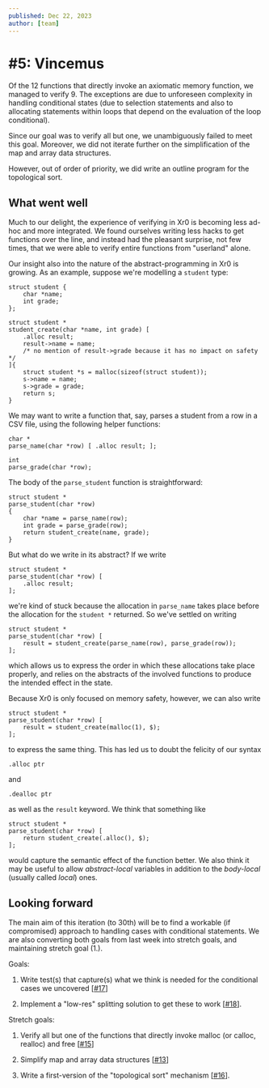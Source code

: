 ```yaml
---
published: Dec 22, 2023
author: [team]
---
```


# #5: Vincemus

Of the 12 functions that directly invoke an axiomatic memory function, we
managed to verify 9. The exceptions are due to unforeseen complexity in handling
conditional states (due to selection statements and also to allocating
statements within loops that depend on the evaluation of the loop conditional).

Since our goal was to verify all but one, we unambiguously failed to meet this
goal. Moreover, we did not iterate further on the simplification of the map and
array data structures.

However, out of order of priority, we did write an outline program for the
topological sort.

## What went well

Much to our delight, the experience of verifying in Xr0 is becoming less ad-hoc
and more integrated. We found ourselves writing less hacks to get functions over
the line, and instead had the pleasant surprise, not few times, that we were
able to verify entire functions from "userland" alone.

Our insight also into the nature of the abstract-programming in Xr0 is growing.
As an example, suppose we're modelling a `student` type:

```
struct student {
	char *name;
	int grade;
};

struct student *
student_create(char *name, int grade) [
	.alloc result;
	result->name = name;
	/* no mention of result->grade because it has no impact on safety */
]{
	struct student *s = malloc(sizeof(struct student));
	s->name = name;
	s->grade = grade;
	return s;
}
```

We may want to write a function that, say, parses a student from a row in a CSV
file, using the following helper functions:

```
char *
parse_name(char *row) [ .alloc result; ];

int
parse_grade(char *row);
```

The body of the `parse_student` function is straightforward:

```
struct student *
parse_student(char *row)
{
	char *name = parse_name(row);
	int grade = parse_grade(row);
	return student_create(name, grade);
}
```

But what do we write in its abstract? If we write

```
struct student *
parse_student(char *row) [
	.alloc result;
];
```

we're kind of stuck because the allocation in `parse_name` takes place before
the allocation for the `student *` returned. So we've settled on writing

```
struct student *
parse_student(char *row) [
	result = student_create(parse_name(row), parse_grade(row));
];
```

which allows us to express the order in which these allocations take place
properly, and relies on the abstracts of the involved functions to produce the
intended effect in the state.

Because Xr0 is only focused on memory safety, however, we can also write

```
struct student *
parse_student(char *row) [
	result = student_create(malloc(1), $);
];
```

to express the same thing. This has led us to doubt the felicity of our syntax

```
.alloc ptr
```

and

```
.dealloc ptr
```

as well as the `result` keyword. We think that something like

```
struct student *
parse_student(char *row) [
	return student_create(.alloc(), $);
];
```

would capture the semantic effect of the function better. We also think it may
be useful to allow _abstract-local_ variables in addition to the _body-local_
(usually called _local_) ones.

## Looking forward

The main aim of this iteration (to 30th) will be to find a workable (if
compromised) approach to handling cases with conditional statements. We are also
converting both goals from last week into stretch goals, and maintaining stretch
goal (1.).

Goals:

1. Write test(s) that capture(s) what we think is needed for the conditional
   cases we uncovered
   [[#17](https://todo.sr.ht/~lbnz/xr0/17)]

2. Implement a "low-res" splitting solution to get these to work
   [[#18](https://todo.sr.ht/~lbnz/xr0/18)].

Stretch goals:

1. Verify all but one of the functions that directly invoke malloc (or calloc,
   realloc) and free
   [[#15](https://todo.sr.ht/~lbnz/xr0/15)]

2. Simplify map and array data structures
   [[#13](https://todo.sr.ht/~lbnz/xr0/13)]

3. Write a first-version of the "topological sort" mechanism
   [[#16](https://todo.sr.ht/~lbnz/xr0/16)].
